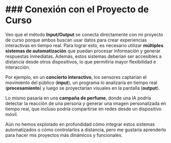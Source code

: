 ##### 

# ### **Conexión con el Proyecto de Curso**  

Veo que el método **Input/Output** se conecta directamente con mi proyecto de curso porque ambos buscan usar datos para crear experiencias interactivas en tiempo real. Para lograr esto, es necesario utilizar **múltiples sistemas de automatización** que puedan procesar información y generar respuestas inmediatas. Además, estos sistemas deberían ser accesibles a distancia desde otros dispositivos, lo que permitiría mayor flexibilidad e interacción.  

Por ejemplo, en un **concierto interactivo**, los sensores captarían el movimiento del público (**input**), un programa lo analizaría en tiempo real (**procesamiento**) y luego se proyectarían visuales en la pantalla (**output**).  

Lo mismo pasaría en una **campaña de perfume**, donde una IA podría detectar la reacción de una persona y generar una imagen personalizada en tiempo real, que incluso podría compartirse en redes desde un dispositivo móvil.  

Aún no hemos explorado en profundidad cómo integrar estos sistemas automatizados o cómo controlarlos a distancia, pero me gustaría aprenderlo para hacer mis proyectos más dinámicos y funcionales.
